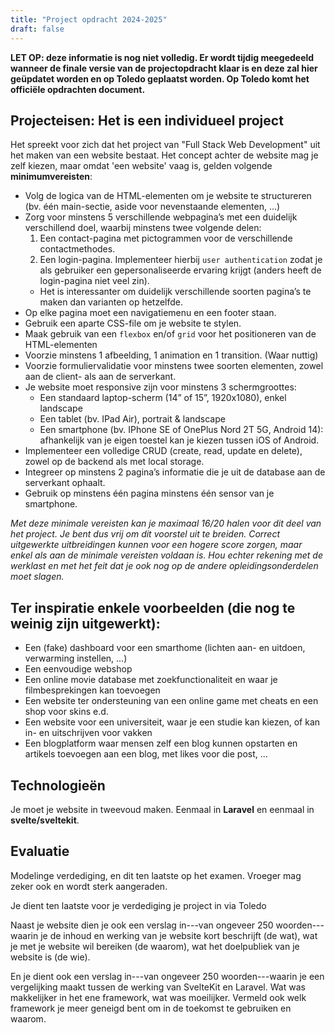 ```yaml
---
title: "Project opdracht 2024-2025"
draft: false
---
```


**LET OP: deze informatie is nog niet volledig. Er wordt tijdig meegedeeld wanneer de finale versie van de projectopdracht klaar is en deze zal hier geüpdatet worden en op Toledo geplaatst worden. Op Toledo komt het officiële opdrachten document.**

## Projecteisen: Het is een individueel project
Het spreekt voor zich dat het project van "Full Stack Web Development" uit het maken van een website bestaat. Het concept achter de website mag je zelf kiezen, maar omdat 'een website' vaag is, gelden volgende **minimumvereisten**:
- Volg de logica van de HTML-elementen om je website te structureren (bv. één main-sectie, aside voor nevenstaande elementen, ...)
- Zorg voor minstens 5 verschillende webpagina’s met een duidelijk verschillend doel, waarbij minstens twee volgende delen:
  1. Een contact-pagina met pictogrammen voor de verschillende contactmethodes.
  2.	Een login-pagina. Implementeer hierbij `user authentication` zodat je als gebruiker een gepersonaliseerde ervaring krijgt (anders heeft de login-pagina niet veel zin).
  - Het is interessanter om duidelijk verschillende soorten pagina’s te maken dan varianten op hetzelfde.
- Op elke pagina moet een navigatiemenu en een footer staan.
- Gebruik een aparte CSS-file om je website te stylen.
- Maak gebruik van een `flexbox` en/of `grid` voor het positioneren van de HTML-elementen
- Voorzie minstens 1 afbeelding, 1 animation en 1 transition. (Waar nuttig)
- Voorzie formuliervalidatie voor minstens twee soorten elementen, zowel aan de client- als aan de serverkant.
- Je website moet responsive zijn voor minstens 3 schermgroottes:
  - Een standaard laptop-scherm (14” of 15”, 1920x1080), enkel landscape
  - Een tablet (bv. IPad Air), portrait & landscape
  - Een smartphone (bv. IPhone SE of OnePlus Nord 2T 5G, Android 14): afhankelijk van je eigen toestel kan je kiezen tussen iOS of Android.
- Implementeer een volledige CRUD (create, read, update en delete), zowel op de backend als met local storage. 
-	Integreer op minstens 2 pagina’s informatie die je uit de database aan de serverkant ophaalt.
-	Gebruik op minstens één pagina minstens één sensor van je smartphone.

_Met deze minimale vereisten kan je maximaal 16/20 halen voor dit deel van het project. Je bent dus vrij om dit voorstel uit te breiden. Correct uitgewerkte uitbreidingen kunnen voor een hogere score zorgen, maar enkel als aan de minimale vereisten voldaan is. Hou echter rekening met de werklast en met het feit dat je ook nog op de andere opleidingsonderdelen moet slagen._

## Ter inspiratie enkele voorbeelden (die nog te weinig zijn uitgewerkt):
-	Een (fake) dashboard voor een smarthome (lichten aan- en uitdoen, verwarming instellen, ...)
-	Een eenvoudige webshop 
-	Een online movie database met zoekfunctionaliteit en waar je filmbesprekingen kan toevoegen
-	Een website ter ondersteuning van een online game met cheats en een shop voor skins e.d. 
-	Een website voor een universiteit, waar je een studie kan kiezen, of kan in- en uitschrijven voor vakken
-	Een blogplatform waar mensen zelf een blog kunnen opstarten en artikels toevoegen aan een blog, met likes voor die post, ...

## Technologieën
Je moet je website in tweevoud maken. Eenmaal in **Laravel** en eenmaal in **svelte/sveltekit**.

## Evaluatie
Modelinge verdediging, en dit ten laatste op het examen. Vroeger mag zeker ook en wordt sterk aangeraden.

Je dient ten laatste voor je verdediging je project in via Toledo

Naast je website dien je ook een verslag in---van ongeveer 250 woorden---waarin je de inhoud en werking van je website kort beschrijft (de wat), wat je met je website wil bereiken (de waarom), wat het doelpubliek van je website is (de wie).

En je dient ook een verslag in---van ongeveer 250 woorden---waarin je een vergelijking maakt tussen de werking van SvelteKit en Laravel. Wat was makkelijker in het ene framework, wat was moeilijker. Vermeld ook welk framework je meer geneigd bent om in de toekomst te gebruiken en waarom.